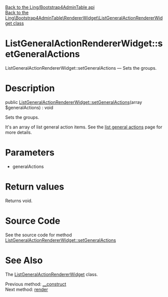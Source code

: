 [Back to the Ling/Bootstrap4AdminTable api](https://github.com/lingtalfi/Bootstrap4AdminTable/blob/master/doc/api/Ling/Bootstrap4AdminTable.md)<br>
[Back to the Ling\Bootstrap4AdminTable\RendererWidget\ListGeneralActionRendererWidget class](https://github.com/lingtalfi/Bootstrap4AdminTable/blob/master/doc/api/Ling/Bootstrap4AdminTable/RendererWidget/ListGeneralActionRendererWidget.md)


ListGeneralActionRendererWidget::setGeneralActions
================



ListGeneralActionRendererWidget::setGeneralActions — Sets the groups.




Description
================


public [ListGeneralActionRendererWidget::setGeneralActions](https://github.com/lingtalfi/Bootstrap4AdminTable/blob/master/doc/api/Ling/Bootstrap4AdminTable/RendererWidget/ListGeneralActionRendererWidget/setGeneralActions.md)(array $generalActions) : void




Sets the groups.

It's an array of list general action items. See the [list general actions](https://github.com/lingtalfi/Light_Realist/blob/master/doc/pages/realist-conception-notes.md#list-general-actions) page for more details.




Parameters
================


- generalActions

    


Return values
================

Returns void.








Source Code
===========
See the source code for method [ListGeneralActionRendererWidget::setGeneralActions](https://github.com/lingtalfi/Bootstrap4AdminTable/blob/master/RendererWidget/ListGeneralActionRendererWidget.php#L36-L39)


See Also
================

The [ListGeneralActionRendererWidget](https://github.com/lingtalfi/Bootstrap4AdminTable/blob/master/doc/api/Ling/Bootstrap4AdminTable/RendererWidget/ListGeneralActionRendererWidget.md) class.

Previous method: [__construct](https://github.com/lingtalfi/Bootstrap4AdminTable/blob/master/doc/api/Ling/Bootstrap4AdminTable/RendererWidget/ListGeneralActionRendererWidget/__construct.md)<br>Next method: [render](https://github.com/lingtalfi/Bootstrap4AdminTable/blob/master/doc/api/Ling/Bootstrap4AdminTable/RendererWidget/ListGeneralActionRendererWidget/render.md)<br>

